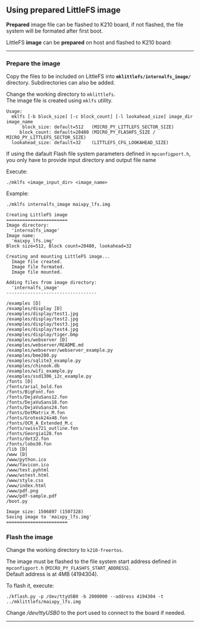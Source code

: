 <br>

## Using prepared **LittleFS** image

**Prepared** image file can be flashed to K210 board, if not flashed, the file system will be formated after first boot.


LittleFS **image** can be **prepared** on host and flashed to K210 board:

---

### Prepare the image

Copy the files to be included on LittleFS into **`mklittlefs/internalfs_image/`** directory. Subdirectories can also be added.

Change the working directory to `mklittlefs`.<br>
The image file is created using `mklfs` utility.

```
Usage:
  mklfs [-b block_size] [-c block_count] [-l lookahead_size] image_dir image_name
      block_size: default=512   (MICRO_PY_LITTLEFS_SECTOR_SIZE)
     block_count: default=20480 (MICRO_PY_FLASHFS_SIZE / MICRO_PY_LITTLEFS_SECTOR_SIZE)
  lookahead_size: default=32    (LITTLEFS_CFG_LOOKAHEAD_SIZE)
```
If using the dafault Flash file system parameters defined in `mpconfigport.h`, you only have to provide input directory and output file name<br>


Execute:
```
./mklfs <image_input_dir> <image_name>
```

Example:
```
./mklfs internalfs_image maixpy_lfs.img

Creating LittleFS image
=======================
Image directory:
  'internalfs_image'
Image name:
  'maixpy_lfs.img'
Block size=512, Block count=20480, lookahead=32

Creating and mounting LittleFS image...
  Image file created.
  Image file formated.
  Image file mounted.

Adding files from image directory:
  'internalfs_image'
----------------------------------

/examples [D]
/examples/display [D]
/examples/display/test1.jpg
/examples/display/test2.jpg
/examples/display/test3.jpg
/examples/display/test4.jpg
/examples/display/tiger.bmp
/examples/webserver [D]
/examples/webserver/README.md
/examples/webserver/webserver_example.py
/examples/bme280.py
/examples/sqlite3_example.py
/examples/chinook.db
/examples/wifi_example.py
/examples/ssd1306_i2c_example.py
/fonts [D]
/fonts/arial_bold.fon
/fonts/BigFont.fon
/fonts/DejaVuSans12.fon
/fonts/DejaVuSans18.fon
/fonts/DejaVuSans24.fon
/fonts/DotMatrix_M.fon
/fonts/Grotesk24x48.fon
/fonts/OCR_A_Extended_M.c
/fonts/swiss721_outline.fon
/fonts/Georgia128.fon
/fonts/dot32.fon
/fonts/lobo30.fon
/lib [D]
/www [D]
/www/python.ico
/www/favicon.ico
/www/test.pyhtml
/www/wstest.html
/www/style.css
/www/index.html
/www/pdf.png
/www/pdf-sample.pdf
/boot.py

Image size: 1506897 (1507328)
Saving image to 'maixpy_lfs.img'
=======================

```

### Flash the image

Change the working directory to `k210-freertos`.

The image must be flashed to the file system start address defined in `mpconfigport.h` (`MICRO_PY_FLASHFS_START_ADDRESS`).<br>
Default address is at 4MB (4194304).

To flash it, execute:
```
./kflash.py -p /dev/ttyUSB0 -b 2000000 --address 4194304 -t ../mklittlefs/maixpy_lfs.img
```

Change */dev/ttyUSB0* to the port used to connect to the board if needed.

---

